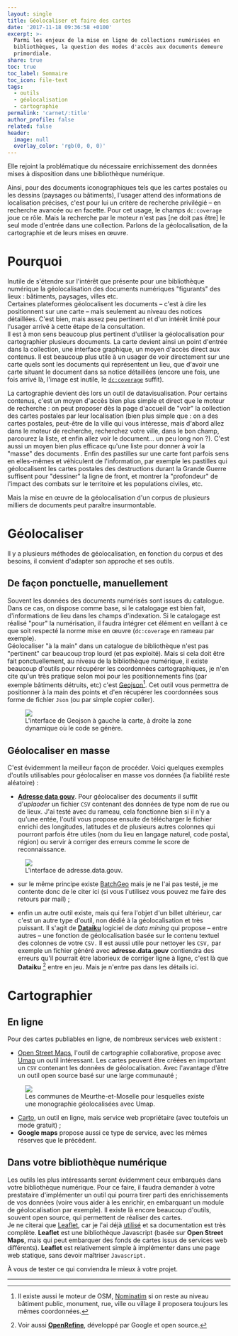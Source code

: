 ```yaml
---
layout: single
title: Géolocaliser et faire des cartes
date: '2017-11-18 09:36:58 +0100'
excerpt: >-
  Parmi les enjeux de la mise en ligne de collections numérisées en
  bibliothèques, la question des modes d'accès aux documents demeure
  primordiale.
share: true
toc: true
toc_label: Sommaire
toc_icon: file-text
tags:
  - outils
  - géolocalisation
  - cartographie
permalink: 'carnet/:title'
author_profile: false
related: false
header:
  image: null
  overlay_color: 'rgb(0, 0, 0)'
---
```


Elle rejoint la problématique du nécessaire enrichissement des données mises à disposition dans une bibliothèque numérique.

Ainsi, pour des documents iconographiques tels que les cartes postales ou les dessins (paysages ou bâtiments), l'usager attend des informations de localisation précises, c'est pour lui un critère de recherche privilégié – en recherche avancée ou en facette. Pour cet usage, le champs `dc:coverage` joue ce rôle. Mais la recherche par le moteur n'est pas [ne doit pas être] le seul mode d'entrée dans une collection. Parlons de la géolocalisation, de la cartographie et de leurs mises en œuvre.

# Pourquoi

Inutile de s'étendre sur l'intérêt que présente pour une bibliothèque numérique la géolocalisation des documents numériques "figurants" des lieux : bâtiments, paysages, villes etc.<br>
Certaines plateformes géolocalisent les documents – c'est à dire les positionnent sur une carte – mais seulement au niveau des notices détaillées. C'est bien, mais assez peu pertinent et d'un intérêt limité pour l'usager arrivé à cette étape de la consultation.<br>
Il est à mon sens beaucoup plus pertinent d'utiliser la géolocalisation pour cartographier plusieurs documents. La carte devient ainsi un point d'entrée dans la collection, une interface graphique, un moyen d'accès direct aux contenus. Il est beaucoup plus utile à un usager de voir directement sur une carte quels sont les documents qui représentent un lieu, que d'avoir une carte situant le document dans sa notice détaillées (encore une fois, une fois arrivé là, l'image est inutile, le [`dc:coverage`](http://dublincore.org/documents/dcmi-terms/#éléments-coverage) suffit).

La cartographie devient dès lors un outil de datavisualisation. Pour certains contenus, c'est un moyen d'accès bien plus simple et direct que le moteur de recherche : on peut proposer dès la page d'accueil de "voir" la collection des cartes postales par leur localisation (bien plus simple que : on a des cartes postales, peut-être de la ville qui vous intéresse, mais d'abord allez dans le moteur de recherche, recherchez votre ville, dans le bon champ, parcourez la liste, et enfin allez voir le document... un peu long non ?). C'est aussi un moyen bien plus efficace qu'une liste pour donner à voir la "masse" des documents . Enfin des pastilles sur une carte font parfois sens en elles-mêmes et véhiculent de l'information, par exemple les pastilles qui géolocalisent les cartes postales des destructions durant la Grande Guerre suffisent pour "dessiner" la ligne de front, et montrer la "profondeur" de l'impact des combats sur le territoire et les populations civiles, etc.

Mais la mise en œuvre de la géolocalisation d'un corpus de plusieurs milliers de documents peut paraître insurmontable.

# Géolocaliser

Il y a plusieurs méthodes de géolocalisation, en fonction du corpus et des besoins, il convient d'adapter son approche et ses outils.

## De façon ponctuelle, manuellement

Souvent les données des documents numérisés sont issues du catalogue. Dans ce cas, on dispose comme base, si le catalogage est bien fait, d'informations de lieu dans les champs d'indexation. Si le catalogage est réalisé "pour" la numérisation, il faudra intégrer cet élément en veillant à ce que soit respecté la norme mise en œuvre (`dc:coverage` en rameau par exemple).<br>
Géolocaliser "à la main" dans un catalogue de bibliothèque n'est pas "pertinent" car beaucoup trop lourd (et pas exploité). Mais si cela doit être fait ponctuellement, au niveau de la bibliothèque numérique, il existe beaucoup d'outils pour récupérer les coordonnées cartographiques, je n'en cite qu'un très pratique selon moi pour les positionnements fins (par exemple bâtiments détruits, etc) c'est [Geojson](http://geojson.io/#map=2/20.0/0.0)[^1]. Cet outil vous permettra de positionner à la main des points et d'en récupérer les coordonnées sous forme de fichier `Json` (ou par simple copier coller).

<figure>
  <a href="{{ site.baseurl }}/assets/images/geojson.png">
  <img src="{{ site.baseurl }}/assets/images/geojson.png">
</a>
  <figcaption>L'interface de Geojson à gauche la carte, à droite la zone dynamique où le code se génère.</figcaption>
</figure>

## Géolocaliser en masse

C'est évidemment la meilleur façon de procéder. Voici quelques exemples d'outils utilisables pour géolocaliser en masse vos données (la fiabilité reste aléatoire) :

- **[Adresse data gouv](https://adresse.data.gouv.fr/`CSV`/)**. Pour géolocaliser des documents il suffit d'_uplaoder_ un fichier `CSV` contenant des données de type nom de rue ou de lieux. J'ai testé avec du rameau, cela fonctionne bien si il n'y a qu'une entée, l'outil vous propose ensuite de télécharger le fichier enrichi des longitudes, latitudes et de plusieurs autres colonnes qui pourront parfois être utiles (nom du lieu en langage naturel, code postal, région) ou servir à corriger des erreurs comme le score de reconnaissance.

<figure>
  <a href="{{ site.baseurl }}/assets/images/adresseGouv.png">
  <img src="{{ site.baseurl }}/assets/images/adresseGouv.png">
</a>
  <figcaption>L'interface de adresse.data.gouv.</figcaption>
</figure>

- sur le même principe existe [BatchGeo](https://fr.batchgeo.com) mais je ne l'ai pas testé, je me contente donc de le citer ici (si vous l'utilisez vous pouvez me faire des retours par mail) ;

- enfin un autre outil existe, mais qui fera l'objet d'un billet ultérieur, car c'est un autre type d'outil, non dédié à la géolocalisation et très puissant. Il s'agit de **[Dataiku](https://www.dataiku.com/)** logiciel de _data mining_ qui propose – entre autres – une fonction de géolocalisation basée sur le contenu textuel des colonnes de votre `CSV.` Il est aussi utile pour nettoyer les `CSV,` par exemple un fichier généré avec **adresse.data.gouv** contiendra des erreurs qu'il pourrait être laborieux de corriger ligne à ligne, c'est là que **Dataiku** [^2] entre en jeu. Mais je n'entre pas dans les détails ici.

# Cartographier

## En ligne

Pour des cartes publiables en ligne, de nombreux services web existent :

- [Open Street Maps](https://www.openstreetmap.org/), l'outil de cartographie collaborative, propose avec [Umap](https://umap.openstreetmap.fr) un outil intéressant. Les cartes peuvent être créées en important un `CSV` contenant les données de géolocalisation. Avec l'avantage d'être un outil open source basé sur une large communauté ;

<figure>
  <a href="{{ site.baseurl }}/assets/images/umaps.png">
  <img src="{{ site.baseurl }}/assets/images/umaps.png">
</a>
  <figcaption>Les communes de Meurthe-et-Moselle pour lesquelles existe une monographie géolocalisées avec Umap.</figcaption>
</figure>

- [Carto](https://carto.com/), un outil en ligne, mais service web propriétaire (avec toutefois un mode gratuit) ;
- **Google maps** propose aussi ce type de service, avec les mêmes réserves que le précédent.

## Dans votre bibliothèque numérique

Les outils les plus intéressants seront évidemment ceux embarqués dans votre bibliothèque numérique. Pour ce faire, il faudra demander à votre prestataire d'implémenter un outil qui pourra tirer parti des enrichissements de vos données (voire vous aider à les enrichir, en embarquant un module de géolocalisation par exemple). Il existe là encore beaucoup d'outils, souvent open source, qui permettent de réaliser des cartes.<br>
Je ne citerai que [Leaflet](http://leafletjs.com/), car je l'ai déjà [utilisé](http://journaldedurival.fr/html/cartographie.html) et sa documentation est très complète. **Leaflet** est une bibliothèque Javascript (basée sur **Open Street Maps**, mais qui peut embarquer des fonds de cartes issus de services web différents). **Leaflet** est relativement simple à implémenter dans une page web statique, sans devoir maîtriser `Javascript.`

À vous de tester ce qui conviendra le mieux à votre projet.

--------------------------------------------------------------------------------

[^1]: Il existe aussi le moteur de OSM, [Nominatim](https://nominatim.openstreetmap.org/) si on reste au niveau bâtiment public, monument, rue, ville ou village il proposera toujours les mêmes coordonnées.

[^2]: Voir aussi **[OpenRefine](http://openrefine.org/)**, développé par Google et open source.
